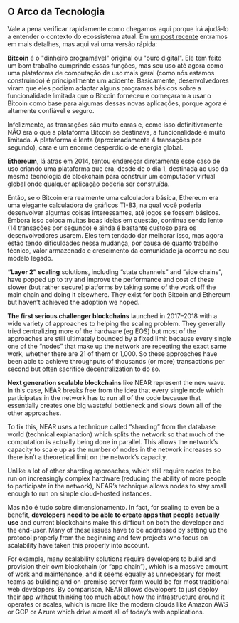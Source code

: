 ## O Arco da Tecnologia

Vale a pena verificar rapidamente como chegamos aqui porque irá ajudá-lo a entender o contexto do ecossistema atual. Em [um post recente](https://near.org/blog/the-evolution-of-the-open-web/) entramos em mais detalhes, mas aqui vai uma versão rápida:

**Bitcoin** é o "dinheiro programável" original ou "ouro digital". Ele tem feito um bom trabalho cumprindo essas funções, mas seu uso até agora como uma plataforma de computação de uso mais geral (como nós estamos construindo) é principalmente um acidente. Basicamente, desenvolvedores viram que eles podiam adaptar alguns programas básicos sobre a funcionalidade limitada que o Bitcoin forneceu e começaram a usar o Bitcoin como base para algumas dessas novas aplicações, porque agora é altamente confiável e seguro.

Infelizmente, as transações são muito caras e, como isso definitivamente NÃO era o que a plataforma Bitcoin se destinava, a funcionalidade é muito limitada. A plataforma é lenta (aproximadamente 4 transações por segundo), cara e um enorme desperdício de energia global.

**Ethereum**, lá atras em 2014, tentou endereçar diretamente esse caso de uso criando uma plataforma que era, desde de o dia 1, destinada ao uso da mesma tecnologia de blockchain para construir um computador virtual global onde qualquer aplicação poderia ser construída.

Então, se o Bitcoin era realmente uma calculadora básica, Ethereum era uma elegante calculadora de gráficos TI-83, na qual você poderia desenvolver algumas coisas interessantes, até jogos se fossem básicos. Embora isso coloca muitas boas ideias em questão, continua sendo lento (14 transações por segundo) e ainda é bastante custoso para os desenvolvedores usarem. Eles tem tendado dar melhorar isso, mas agora estão tendo dificuldades nessa mudança, por causa de quanto trabalho técnico, valor armazenado e crescimento da comunidade já ocorreu no seu modelo legado.

**“Layer 2” scaling** solutions, including “state channels” and “side chains”, have popped up to try and improve the performance and cost of these slower (but rather secure) platforms by taking some of the work off the main chain and doing it elsewhere. They exist for both Bitcoin and Ethereum but haven’t achieved the adoption we hoped.

**The first serious challenger blockchains** launched in 2017–2018 with a wide variety of approaches to helping the scaling problem. They generally tried centralizing more of the hardware (eg EOS) but most of the approaches are still ultimately bounded by a fixed limit because every single one of the “nodes” that make up the network are repeating the exact same work, whether there are 21 of them or 1,000. So these approaches have been able to achieve throughputs of thousands (or more) transactions per second but often sacrifice decentralization to do so.

**Next generation scalable blockchains** like NEAR represent the new wave. In this case, NEAR breaks free from the idea that every single node which participates in the network has to run all of the code because that essentially creates one big wasteful bottleneck and slows down all of the other approaches.

To fix this, NEAR uses a technique called “sharding” from the database world (technical explanation) which splits the network so that much of the computation is actually being done in parallel. This allows the network’s capacity to scale up as the number of nodes in the network increases so there isn’t a theoretical limit on the network’s capacity.

Unlike a lot of other sharding approaches, which still require nodes to be run on increasingly complex hardware (reducing the ability of more people to participate in the network), NEAR’s technique allows nodes to stay small enough to run on simple cloud-hosted instances.

Mas não é tudo sobre dimensionamento. In fact, for scaling to even be a benefit, **developers need to be able to create apps that people actually use** and current blockchains make this difficult on both the developer and the end-user. Many of these issues have to be addressed by setting up the protocol properly from the beginning and few projects who focus on scalability have taken this properly into account.

For example, many scalability solutions require developers to build and provision their own blockchain (or “app chain”), which is a massive amount of work and maintenance, and it seems equally as unnecessary for most teams as building and on-premise server farm would be for most traditional web developers. By comparison, NEAR allows developers to just deploy their app without thinking too much about how the infrastructure around it operates or scales, which is more like the modern clouds like Amazon AWS or GCP or Azure which drive almost all of today’s web applications.
